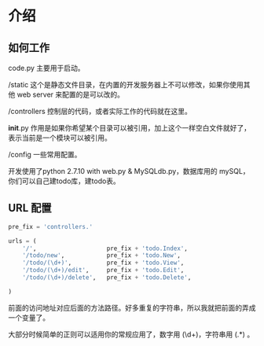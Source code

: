 # 介绍

## 如何工作

code.py 主要用于启动。

/static 这个是静态文件目录，在内置的开发服务器上不可以修改，如果你使用其他 web server 来配置的是可以改的。

/controllers 控制层的代码，或者实际工作的代码就在这里。

__init__.py 作用是如果你希望某个目录可以被引用，加上这个一样空白文件就好了，表示当前是一个模块可以被引用。

/config 一些常用配置。

开发使用了python 2.7.10 with web.py & MySQLdb.py，数据库用的 mySQL，你们可以自己建todo库，建todo表。

## URL 配置

```python
pre_fix = 'controllers.'

urls = (
    '/',                    pre_fix + 'todo.Index',
    '/todo/new',            pre_fix + 'todo.New',
    '/todo/(\d+)',          pre_fix + 'todo.View',
    '/todo/(\d+)/edit',     pre_fix + 'todo.Edit',
    '/todo/(\d+)/delete',   pre_fix + 'todo.Delete',

)
```

前面的访问地址对应后面的方法路径。好多重复的字符串，所以我就把前面的弄成一个变量了。

大部分时候简单的正则可以适用你的常规应用了，数字用 (\d+)，字符串用 (.*) 。
